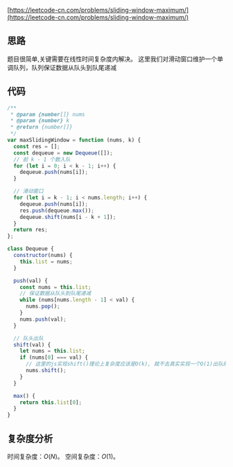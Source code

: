 [https://leetcode-cn.com/problems/sliding-window-maximum/](https://leetcode-cn.com/problems/sliding-window-maximum/)

## 思路
题目很简单,关键需要在线性时间复杂度内解决。
这里我们对滑动窗口维护一个单调队列，队列保证数据从队头到队尾递减

## 代码
```js
/**
 * @param {number[]} nums
 * @param {number} k
 * @return {number[]}
 */
var maxSlidingWindow = function (nums, k) {
  const res = [];
  const dequeue = new Dequeue([]);
  // 前 k - 1 个数入队
  for (let i = 0; i < k - 1; i++) {
    dequeue.push(nums[i]);
  }

  // 滑动窗口
  for (let i = k - 1; i < nums.length; i++) {
    dequeue.push(nums[i]);
    res.push(dequeue.max());
    dequeue.shift(nums[i - k + 1]);
  }
  return res;
};

class Dequeue {
  constructor(nums) {
    this.list = nums;
  }

  push(val) {
    const nums = this.list;
    // 保证数据从队头到队尾递减
    while (nums[nums.length - 1] < val) {
      nums.pop();
    }
    nums.push(val);
  }

  // 队头出队
  shift(val) {
    let nums = this.list;
    if (nums[0] === val) {
      // 这里的js实现shift()理论上复杂度应该是O(k), 就不去真实实现一个O(1)出队的队列了，意思到位即可
      nums.shift();
    }
  }

  max() {
    return this.list[0];
  }
}
```
## 复杂度分析
时间复杂度：$O(N)$。
空间复杂度：$O(1)$。
